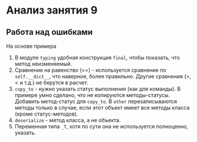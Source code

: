 # Анализ занятия 9

## Работа над ошибками

На основе примера

1. В модуле `typing` удобная конструкция `final`, чтобы показать, что метод неизменяемый.
2. Сравнение на равенство (==) - используется сравнение по `self.__dict__`, что наверное, более правильно. 
Другие сравнения (>, < и т.д.) не берутся в расчет.
3. `copy_to` - нужно указать статус выполнения (как для команды). В примере умно сделано, что не копируются методы-статусы.
Добавить метод-статус для `copy_to`. В `other` перезаписываются методы только в случае, если этот объект имеет все методы класса (кроме статус-методов).
4. `deserialize` - метод класса, а не объекта.
5. Переменная типа `_T`, хотя по сути она не используется полноценно, указать.
